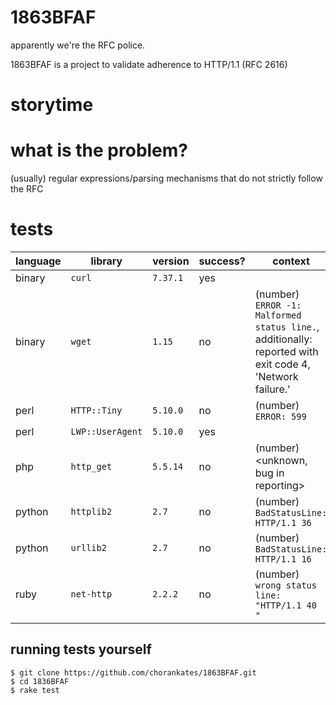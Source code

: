 # 1863BFAF
apparently we're the RFC police.

1863BFAF is a project to validate adherence to HTTP/1.1 (RFC 2616)

# storytime

# what is the problem?

(usually) regular expressions/parsing mechanisms that do not strictly follow the RFC

# tests
language     | library          | version  | success? | context
-------------|------------------|----------|----------|---------
binary       | `curl`           | `7.37.1` | yes      |
binary       | `wget`           | `1.15 `  | no       | (number) `ERROR -1: Malformed status line.`, additionally: reported with exit code 4, 'Network failure.'
perl         | `HTTP::Tiny`     | `5.10.0` | no       | (number) `ERROR: 599`
perl         | `LWP::UserAgent` | `5.10.0` | yes      |
php          | `http_get`       | `5.5.14` | no       | (number) <unknown, bug in reporting>
python       | `httplib2`       | `2.7`    | no       | (number) `BadStatusLine: HTTP/1.1 36`
python       | `urllib2`        | `2.7`    | no       | (number) `BadStatusLine: HTTP/1.1 16`
ruby         | `net-http`       | `2.2.2`  | no       | (number) `wrong status line: "HTTP/1.1 40  "`

## running tests yourself

```
$ git clone https://github.com/chorankates/1863BFAF.git
$ cd 1836BFAF
$ rake test
```